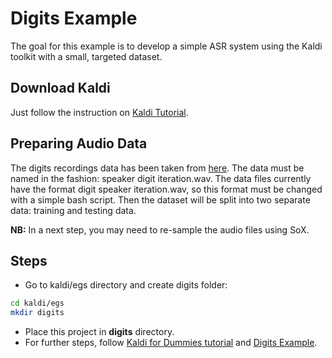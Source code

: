 # Digits Example

The goal for this example is to develop a simple ASR system using the Kaldi toolkit with a small, targeted dataset.

## Download Kaldi

Just follow the instruction on [Kaldi Tutorial](https://www.eleanorchodroff.com/tutorial/kaldi/installation.html).

## Preparing Audio Data

The digits recordings data has been taken from [here](https://github.com/Jakobovski/free-spoken-digit-dataset/tree/master/recordings).
The data must be named in the fashion: speaker digit iteration.wav. The data files currently have the format digit speaker iteration.wav, so this format must be changed with a simple bash script. Then the dataset will be split into two separate data: training and testing data.

**NB:**  In a next step, you may need to re-sample the audio files using SoX.

## Steps
* Go to kaldi/egs directory and create digits folder:
```bash
cd kaldi/egs
mkdir digits
```
* Place this project in **digits** directory.
* For further steps, follow [Kaldi for Dummies tutorial](http://kaldi-asr.org/doc/kaldi_for_dummies.html) and [Digits Example](http://madelinebriere.com/wp-content/uploads/2018/02/Independent_Study_Part_2-2.pdf).
